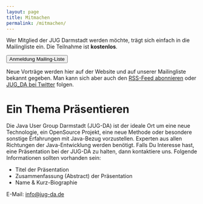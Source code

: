```yaml
---
layout: page
title: Mitmachen
permalink: /mitmachen/
---
```


Wer Mitglied der JUG Darmstadt werden möchte, trägt sich einfach in die Mailingliste ein. Die Teilnahme ist **kostenlos**.

<button onclick="location.href='https://groups.google.com/group/jug-da'" class="btnMailingList">Anmeldung Mailing-Liste</button>

Neue Vorträge werden hier auf der Website und auf unserer Mailingliste bekannt gegeben. Man kann sich aber auch den [RSS-Feed abonnieren](/feed.xml) oder [JUG_DA bei Twitter](https://twitter.com/JUG_DA) folgen.

# Ein Thema Präsentieren

Die Java User Group Darmstadt (JUG-DA) ist der ideale Ort um eine neue Technologie, ein OpenSource Projekt, eine neue Methode oder besondere sonstige Erfahrungen mit Java-Bezug vorzustellen. Experten aus allen Richtungen der Java-Entwicklung werden benötigt. Falls Du Interesse hast, eine Präsentation bei der JUG-DA zu halten, dann kontaktiere uns. Folgende Informationen sollten vorhanden sein:

- Titel der Präsentation
- Zusammenfassung (Abstract) der Präsentation
- Name & Kurz-Biographie

E-Mail: [info@jug-da.de](mailto:info@jug-da.de)
